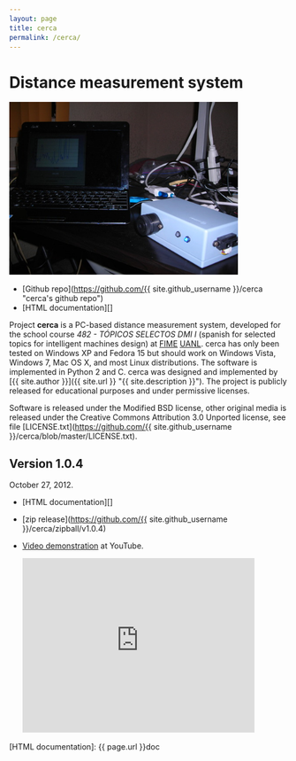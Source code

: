 ```yaml
---
layout: page
title: cerca
permalink: /cerca/
---
```


# Distance measurement system

<a class="image-wrapper" href="doc/_images/cerca_picture.png"><img alt="cerca picture." src="doc/_images/cerca_picture.png" style="width: 414.4px; height: 311.2px;" /></a>

- [Github repo](https://github.com/{{ site.github_username }}/cerca "cerca's github repo")
- [HTML documentation][]

Project **cerca** is a PC-based distance measurement system, developed for the
school course *482 - TÓPICOS SELECTOS DMI I* (spanish for selected topics for
intelligent machines design) at [FIME](http://www.fime.uanl.mx)
[UANL](http://www.uanl.mx). cerca has only been tested on Windows XP and Fedora
15 but should work on Windows Vista, Windows 7, Mac OS X, and most Linux
distributions. The software is implemented in Python 2 and C.  cerca was
designed and implemented by [{{ site.author }}]({{ site.url }} "{{ site.description }}"). The
project is publicly released for educational purposes and under permissive
licenses.

Software is released under the Modified BSD license, other original media is
released under the Creative Commons Attribution 3.0 Unported license, see file
[LICENSE.txt](https://github.com/{{ site.github_username }}/cerca/blob/master/LICENSE.txt).

## Version 1.0.4

October 27, 2012.

- [HTML documentation][]
- [zip release](https://github.com/{{ site.github_username }}/cerca/zipball/v1.0.4)
- [Video demonstration](https://www.youtube.com/watch?v=OE_qz_wE0Hs) at YouTube.

  <iframe width="420" height="315" src="https://www.youtube.com/embed/OE_qz_wE0Hs" frameborder="0" allowfullscreen></iframe>


[HTML documentation]: {{ page.url }}doc

